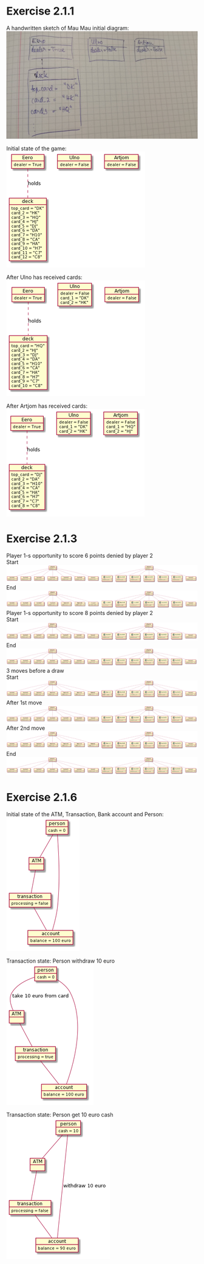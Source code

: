 # Exercise 2.1.1
A handwritten sketch of Mau Mau initial diagram:
![image](images/maumau_handwritten.jpg)

Initial state of the game:
![image](images/ex_211_1.png)

After Ulno has received cards:
![image](images/ex_211_2.png)

After Artjom has received cards:
![image](images/ex_211_3.png)

# Exercise 2.1.3

Player 1-s opportunity to score 6 points denied by player 2  
Start
![image](images/mancala1state1.png)
End
![image](images/mancala1state2.png)
Player 1-s opportunity to score 8 points denied by player 2  
Start  
![image](images/mancala2state1.png)
End  
![image](images/mancala2state2.png)
3 moves before a draw  
Start
![image](images/mancala3state1.png)
After 1st move
![image](images/mancala3state2.png)
After 2nd move
![image](images/mancala3state3.png)
End
![image](images/mancala3state4.png)  

# Exercise 2.1.6

Initial state of the ATM, Transaction, Bank account and Person:
![image](images/ex_216_1.png)


Transaction state: Person withdraw 10 euro
![image](images/ex_216_2.png)

Transaction state: Person get 10 euro cash
![image](images/ex_216_3.png)
